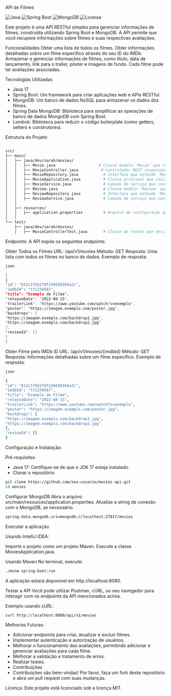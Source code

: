 API de Filmes

![Java](https://img.shields.io/badge/Java-17-blue)
![Spring Boot](https://img.shields.io/badge/Spring%20Boot-2.7.0-brightgreen)
![MongoDB](https://img.shields.io/badge/MongoDB-NoSQL-green)
![License](https://img.shields.io/badge/license-MIT-blue.svg)

Este projeto é uma API RESTful simples para gerenciar informações de filmes, construída utilizando Spring Boot e MongoDB. A API permite que você recupere informações sobre filmes e suas respectivas avaliações.

Funcionalidades
Obter uma lista de todos os filmes.
Obter informações detalhadas sobre um filme específico através do seu ID do IMDb.
Armazenar e gerenciar informações de filmes, como título, data de lançamento, link para o trailer, pôster e imagens de fundo.
Cada filme pode ter avaliações associadas.


Tecnologias Utilizadas
- Java 17
- Spring Boot: Um framework para criar aplicações web e APIs RESTful.
- MongoDB: Um banco de dados NoSQL para armazenar os dados dos filmes.
- Spring Data MongoDB: Biblioteca para simplificar as operações de banco de dados MongoDB com Spring Boot.
- Lombok: Biblioteca para reduzir o código boilerplate (como getters, setters e construtores).

Estrutura do Projeto
```bash

src/
├── main/
│   ├── java/dev/sarah/movies/
│   │   ├── Movie.java                   # Classe modelo 'Movie' que representa os documentos da coleção 'movies' no MongoDB. Contém atributos como 'id', 'imdbId', 'título', 'data de lançamento', 'link do trailer', 'pôster' e 'backdrops'.
│   │   ├── MovieController.java          # Controlador REST responsável por manipular as requisições da API relacionadas a filmes. Define os endpoints para obter todos os filmes e um filme específico pelo 'IMDb ID'.
│   │   ├── MovieRepository.java           # Interface que estende 'MongoRepository', permitindo operações de persistência na coleção 'movies'. Facilita a execução de consultas e operações CRUD no banco de dados.
│   │   ├── MovieApplication.java          # Classe principal que inicia a aplicação Spring Boot. Contém o método 'main' que executa a aplicação.
│   │   ├── MovieService.java              # Camada de serviço que contém a lógica de negócios relacionada a filmes. Interage com 'MovieRepository' para acessar e manipular dados dos filmes.
│   │   ├── Review.java                    # Classe modelo 'Review' que representa as avaliações associadas a cada filme. Contém atributos como 'id', 'conteúdo da avaliação' e referência ao filme correspondente.
│   │   ├── ReviewRepository.java          # Interface que estende 'MongoRepository', permitindo operações de persistência na coleção 'reviews'. Facilita a execução de consultas e operações CRUD no banco de dados para avaliações.
│   │   ├── ReviewService.java             # Camada de serviço que contém a lógica de negócios relacionada a avaliações. Interage com 'ReviewRepository' para acessar e manipular dados das avaliações.
│   │ 
│   ├── resources/
│   │   ├── application.properties         # Arquivo de configuração que contém as propriedades necessárias para a conexão com o MongoDB, incluindo URI, nome do banco de dados, e outras configurações relacionadas.
│   │ 
└── test/
    ├── java/dev/sarah/movies/
    │   ├── MovieControllerTest.java       # Classe de testes que verifica a funcionalidade dos endpoints da API de filmes, garantindo que as respostas sejam corretas e que os dados sejam manipulados conforme esperado.

```

Endpoints:
A API expõe os seguintes endpoints:

Obter Todos os Filmes
URL: /api/v1/movies
Método: GET
Resposta: Uma lista com todos os filmes no banco de dados.
Exemplo de resposta:

```bash
json

[
{
"id": "612c1f5b2f8f2d46502b4a2c",
"imdbId": "tt1234567",
"title": "Exemplo de Filme",
"releaseDate": "2022-08-15",
"trailerLink": "https://www.youtube.com/watch?v=exemplo",
"poster": "https://imagem.exemplo.com/poster.jpg",
"backdrops": [
"https://imagem.exemplo.com/backdrop1.jpg",
"https://imagem.exemplo.com/backdrop2.jpg"
],
"reviewId": []
}
]
```
Obter Filme pelo IMDb ID
URL: /api/v1/movies/{imdbId}
Método: GET
Resposta: Informações detalhadas sobre um filme específico.
Exemplo de resposta:

``` bash
json

{
"id": "612c1f5b2f8f2d46502b4a2c",
"imdbId": "tt1234567",
"title": "Exemplo de Filme",
"releaseDate": "2022-08-15",
"trailerLink": "https://www.youtube.com/watch?v=exemplo",
"poster": "https://imagem.exemplo.com/poster.jpg",
"backdrops": [
"https://imagem.exemplo.com/backdrop1.jpg",
"https://imagem.exemplo.com/backdrop2.jpg"
],
"reviewId": []
}
```
Configuração e Instalação:

Pré-requisitos
- Java 17: Certifique-se de que o JDK 17 esteja instalado.
- Clonar o repositório


```bash
git clone https://github.com/seu-usuario/movies-api.git
cd movies
```
Configurar MongoDB
Abra o arquivo src/main/resources/application.properties.
Atualize a string de conexão com o MongoDB, se necessário:

```bash
spring.data.mongodb.uri=mongodb://localhost:27017/movies
```
Executar a aplicação

Usando IntelliJ IDEA:

Importe o projeto como um projeto Maven.
Execute a classe MoviesApplication.java.

Usando Maven
No terminal, execute:

```bash
./mvnw spring-boot:run
```

A aplicação estará disponível em http://localhost:8080.

Testar a API
Você pode utilizar Postman, cURL, ou seu navegador para interagir com os endpoints da API mencionados acima.

Exemplo usando cURL:

```bash
curl http://localhost:8080/api/v1/movies
```

Melhorias Futuras:
- Adicionar endpoints para criar, atualizar e excluir filmes.
- Implementar autenticação e autorização de usuários.
- Melhorar o funcionamento das avaliações, permitindo adicionar e gerenciar avaliações para cada filme.
- Melhorar a validação e tratamento de erros.
- Realizar testes.
- Contribuições
- Contribuições são bem-vindas! Por favor, faça um fork deste repositório e abra um pull request com suas mudanças.

Licença:
Este projeto está licenciado sob a licença MIT.
